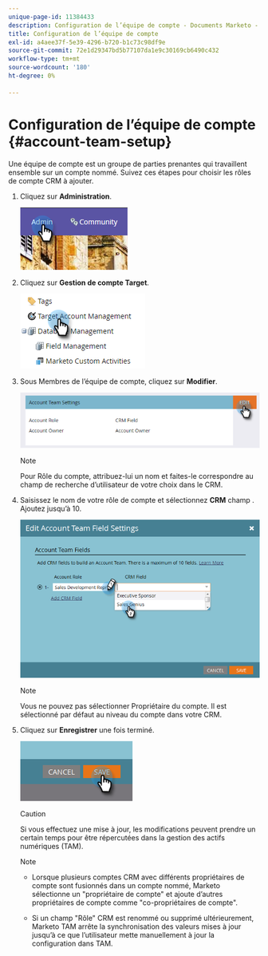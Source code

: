 ```yaml
---
unique-page-id: 11384433
description: Configuration de l’équipe de compte - Documents Marketo - Documentation du produit
title: Configuration de l’équipe de compte
exl-id: a4aee37f-5e39-4296-b720-b1c73c98df9e
source-git-commit: 72e1d29347bd5b77107da1e9c30169cb6490c432
workflow-type: tm+mt
source-wordcount: '180'
ht-degree: 0%

---
```


# Configuration de l’équipe de compte {#account-team-setup}

Une équipe de compte est un groupe de parties prenantes qui travaillent ensemble sur un compte nommé. Suivez ces étapes pour choisir les rôles de compte CRM à ajouter.

1. Cliquez sur **Administration**.

   ![](assets/one-3.png)

1. Cliquez sur **Gestion de compte Target**.

   ![](assets/account-team-setup-2.png)

1. Sous Membres de l’équipe de compte, cliquez sur **Modifier**.

   ![](assets/3.png)

   >[!NOTE]
   >
   >Pour Rôle du compte, attribuez-lui un nom et faites-le correspondre au champ de recherche d’utilisateur de votre choix dans le CRM.

1. Saisissez le nom de votre rôle de compte et sélectionnez **CRM** champ . Ajoutez jusqu’à 10.

   ![](assets/four-2.png)

   >[!NOTE]
   >
   >Vous ne pouvez pas sélectionner Propriétaire du compte. Il est sélectionné par défaut au niveau du compte dans votre CRM.

1. Cliquez sur **Enregistrer** une fois terminé.

   ![](assets/five-2.png)

   >[!CAUTION]
   >
   >Si vous effectuez une mise à jour, les modifications peuvent prendre un certain temps pour être répercutées dans la gestion des actifs numériques (TAM).

   >[!NOTE]
   >
   >* Lorsque plusieurs comptes CRM avec différents propriétaires de compte sont fusionnés dans un compte nommé, Marketo sélectionne un &quot;propriétaire de compte&quot; et ajoute d’autres propriétaires de compte comme &quot;co-propriétaires de compte&quot;.
   >
   >* Si un champ &quot;Rôle&quot; CRM est renommé ou supprimé ultérieurement, Marketo TAM arrête la synchronisation des valeurs mises à jour jusqu’à ce que l’utilisateur mette manuellement à jour la configuration dans TAM.

